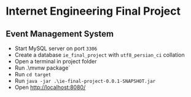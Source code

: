 # Internet Engineering Final Project

## Event Management System

* Start MySQL server on port `3306`
* Create a database `ie_final_project` with `utf8_persian_ci` collation
* Open a terminal in project folder
* Run .\mvnw package`
* Run `cd target`
* Run `java -jar .\ie-final-project-0.0.1-SNAPSHOT.jar`
* Open [http://localhost:8080/](http://localhost:8080/)
